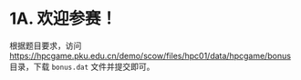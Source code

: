 # 1A. 欢迎参赛！

根据题目要求，访问 https://hpcgame.pku.edu.cn/demo/scow/files/hpc01/data/hpcgame/bonus 目录，下载 `bonus.dat` 文件并提交即可。

